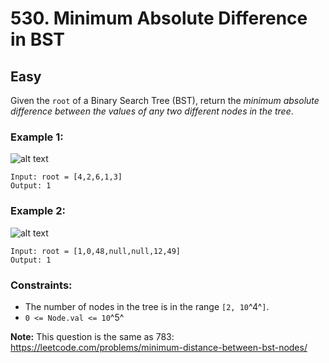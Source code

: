 # 530. Minimum Absolute Difference in BST


## Easy

Given the `root` of a Binary Search Tree (BST), return the *minimum absolute difference between the values of any two different nodes in the tree*.

### Example 1:
![alt text](https://assets.leetcode.com/uploads/2021/02/05/bst1.jpg)
```console
Input: root = [4,2,6,1,3]
Output: 1
```

### Example 2:
![alt text](https://assets.leetcode.com/uploads/2021/02/05/bst2.jpg)
```console
Input: root = [1,0,48,null,null,12,49]
Output: 1
```


### Constraints:

- The number of nodes in the tree is in the range `[2, 10`^4^`]`.
- `0 <= Node.val <= 10`^5^

**Note:** This question is the same as 783: https://leetcode.com/problems/minimum-distance-between-bst-nodes/